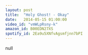 ```yaml
---
layout: post
title:  "Holy Ghost! - Okay"
date:   2014-05-15 01:00:00
video_id: "vmWLpRsny-k"
amazon_id: B00EDN27XS
spotify_id: 2Ea9u5XNfvAgsmfjnn7bPI
---
```

null
